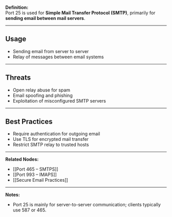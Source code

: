**Definition:**  
Port 25 is used for **Simple Mail Transfer Protocol (SMTP)**, primarily for **sending email between mail servers**.

---

## **Usage**  
- Sending email from server to server  
- Relay of messages between email systems  

---

## **Threats**  
- Open relay abuse for spam  
- Email spoofing and phishing  
- Exploitation of misconfigured SMTP servers  

---

## **Best Practices**  
- Require authentication for outgoing email  
- Use TLS for encrypted mail transfer  
- Restrict SMTP relay to trusted hosts  

---

**Related Nodes:**  
- [[Port 465 – SMTPS]]  
- [[Port 993 – IMAPS]]  
- [[Secure Email Practices]]  

---

**Notes:**  
- Port 25 is mainly for server-to-server communication; clients typically use 587 or 465.